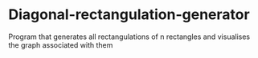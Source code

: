 # Diagonal-rectangulation-generator
Program that generates all rectangulations of n rectangles and visualises the graph associated with them
